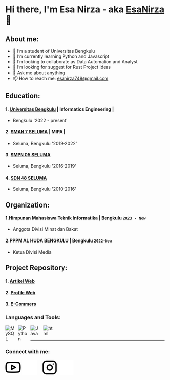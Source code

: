 # Hi there, I'm Esa Nirza  - aka [EsaNirza](https://www.instagram.com/esa_nirza?igsh=MWNtdHNrcTQ3dnhxeQ==) 👋
## About me:
- 🔭 I’m a student of Universitas Bengkulu
- 🌱 I’m currently learning Python and Javascript
- 👯 I’m looking to collaborate as Data Automation and Analyst
- 🤔 I’m looking for suggest for Rust Project Ideas
- 💬 Ask me about anything
- 📫 How to reach me: esanirza748@gmail.com

## Education:

#### 1. [Universitas Bengkulu](https://www.unib.ac.id/) | Informatics Engineering |
   - Bengkulu '2022 - present'
#### 2. [SMAN 7 SELUMA](https://dapo.kemdikbud.go.id/sekolah/1BF92FA0B7F12A99B8A2) | MIPA | 
   - Seluma, Bengkulu '2019-2022'
#### 3. [SMPN 05 SELUMA](https://dapo.kemdikbud.go.id/sekolah/5D21987C9240CFEAE0CE) 
   - Seluma, Bengkulu '2016-2019'
#### 4. [SDN 48 SELUMA](https://sekolah.data.kemdikbud.go.id/index.php/chome/profil/20F853DC-31F5-E011-BEB3-87C8AA3E2E6A)
   - Seluma, Bengkulu '2010-2016'
     
## Organization:
#### 1.Himpunan Mahasiswa Teknik Informatika | Bengkulu `2023 - Now`
   - Anggota Divisi Minat dan Bakat
#### 2.PPPM AL HUDA BENGKULU | Bengkulu `2022-Now`
   - Ketua Divisi Media

## Project Repository:
#### 1. [Artikel Web](https://esanirzazakyaputri.github.io/web-artikel.github.io/) 
#### 2. [Profile Web](https://esanirzazakyaputri.github.io/portofolio.github.io/) 
#### 3. [E-Commers](https://esanirzazakyaputri.github.io/EsaNirzaZakyaPutri_Tugas-Respistory.github.io/) 

### Languages and Tools:

[<img align="left" alt="MySQL" width="30px" src="https://cdn.jsdelivr.net/gh/devicons/devicon/icons/mysql/mysql-original.svg" style="padding-right:10px;" />][webdev]
[<img align="left" alt="Python" width="30px" src="https://upload.wikimedia.org/wikipedia/commons/thumb/c/c3/Python-logo-notext.svg/110px-Python-logo-notext.svg.png?20100317150552" style="padding-right:10px;" />][webdev]
[<img align="left" alt="Java" width="30px" src="https://logosdownload.com/logo/javascript-logo-big.png" style="padding-right:10px;" />][webdev]
[<img align="left" alt="html" width="30px" src="https://logospng.org/download/html-5/logo-html-5-2048.png" style="padding-right:10px;" />][webdev]

<br />
<br />

---
### Connect with me:

[![website](./img/youtube-light.svg)](https://youtube.com/@esanirzazakyaputri5284?si=lANPwVqnEZr8DEUG)
[![website](./img/youtube-dark.svg)](https://youtube.com/@esanirzazakyaputri5284?si=lANPwVqnEZr8DEUG)
&nbsp;&nbsp;
[![website](./img/instagram-light.svg)](https://www.instagram.com/esa_nirza?igsh=MWNtdHNrcTQ3dnhxeQ==)
[![website](./img/instagram-dark.svg)](https://www.instagram.com/esa_nirza?igsh=MWNtdHNrcTQ3dnhxeQ==)



[webdev]: https://github.com//EsaNirzaZakyaPutri/EsaNirzaZakyaPutri
